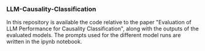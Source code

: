 ### LLM-Causality-Classification

In this repository is available the code relative to the paper "Evaluation of LLM Performance for Causality Classification", along with the outputs of the evaluated models.
The prompts used for the different model runs are written in the ipynb notebook.

